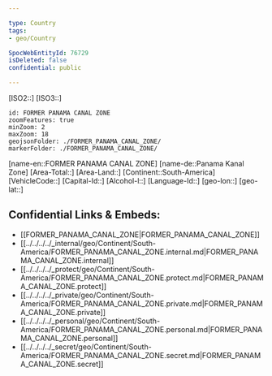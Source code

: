 ```yaml
---

type: Country
tags:
- geo/Country

SpocWebEntityId: 76729
isDeleted: false
confidential: public

---
```

[ISO2::]
[ISO3::]
```leaflet
id: FORMER PANAMA CANAL ZONE
zoomFeatures: true 
minZoom: 2 
maxZoom: 18
geojsonFolder: ./FORMER_PANAMA_CANAL_ZONE/
markerFolder: ./FORMER_PANAMA_CANAL_ZONE/
```

[name-en::FORMER PANAMA CANAL ZONE]
[name-de::Panama Kanal Zone]
[Area-Total::]
[Area-Land::]
[Continent::South-America]
[VehicleCode::]
[Capital-Id::]
[Alcohol-l::]
[Language-Id::]
[geo-lon::]
[geo-lat::]



## Confidential Links & Embeds: 
- [[FORMER_PANAMA_CANAL_ZONE|FORMER_PANAMA_CANAL_ZONE]] 
- [[../../../../_internal/geo/Continent/South-America/FORMER_PANAMA_CANAL_ZONE.internal.md|FORMER_PANAMA_CANAL_ZONE.internal]] 
- [[../../../../_protect/geo/Continent/South-America/FORMER_PANAMA_CANAL_ZONE.protect.md|FORMER_PANAMA_CANAL_ZONE.protect]] 
- [[../../../../_private/geo/Continent/South-America/FORMER_PANAMA_CANAL_ZONE.private.md|FORMER_PANAMA_CANAL_ZONE.private]] 
- [[../../../../_personal/geo/Continent/South-America/FORMER_PANAMA_CANAL_ZONE.personal.md|FORMER_PANAMA_CANAL_ZONE.personal]] 
- [[../../../../_secret/geo/Continent/South-America/FORMER_PANAMA_CANAL_ZONE.secret.md|FORMER_PANAMA_CANAL_ZONE.secret]] 
